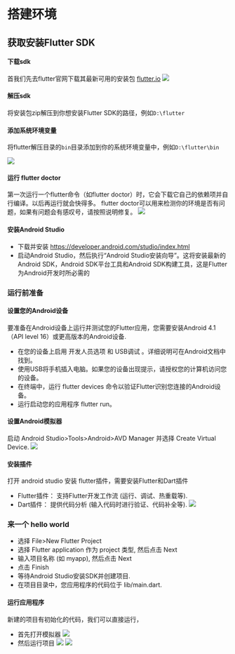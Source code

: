 # 搭建环境


## 获取安装Flutter SDK
#### 下载sdk
首我们先去flutter官网下载其最新可用的安装包 <a href="https://flutter.dev/docs/development/tools/sdk/releases#windows">flutter.io</a>
![](https://user-gold-cdn.xitu.io/2019/4/26/16a57af6be62316e?w=967&h=809&f=png&s=116346)
#### 解压sdk
将安装包zip解压到你想安装Flutter SDK的路径，例如`D:\flutter`
#### 添加系统环境变量
将flutter解压目录的`bin`目录添加到你的系统环境变量中，例如`D:\flutter\bin`

![](https://user-gold-cdn.xitu.io/2019/4/26/16a57b2ee7512cd0?w=541&h=570&f=png&s=41803)
#### 运行 flutter doctor
第一次运行一个flutter命令（如flutter doctor）时，它会下载它自己的依赖项并自行编译。以后再运行就会快得多。
flutter doctor可以用来检测你的环境是否有问题，如果有问题会有感叹号，请按照说明修复。
![](https://user-gold-cdn.xitu.io/2019/5/6/16a8bb10547bc2d6?w=700&h=332&f=png&s=19899)

#### 安装Android Studio
* 下载并安装 https://developer.android.com/studio/index.html
* 启动Android Studio，然后执行“Android Studio安装向导”。这将安装最新的Android SDK，Android SDK平台工具和Android SDK构建工具，这是Flutter为Android开发时所必需的

### 运行前准备
#### 设置您的Android设备
要准备在Android设备上运行并测试您的Flutter应用，您需要安装Android 4.1（API level 16）或更高版本的Android设备.
* 在您的设备上启用 开发人员选项 和 USB调试 。详细说明可在Android文档中找到。
* 使用USB将手机插入电脑。如果您的设备出现提示，请授权您的计算机访问您的设备。
* 在终端中，运行 flutter devices 命令以验证Flutter识别您连接的Android设备。
* 运行启动您的应用程序 flutter run。

#### 设置Android模拟器
启动 Android Studio>Tools>Android>AVD Manager 并选择 Create Virtual Device.
![](https://user-gold-cdn.xitu.io/2019/5/6/16a8bb404f6a9f7e?w=1231&h=780&f=png&s=99757)


#### 安装插件
打开 android studio 安装 flutter插件，需要安装Flutter和Dart插件
* Flutter插件： 支持Flutter开发工作流 (运行、调试、热重载等).
* Dart插件： 提供代码分析 (输入代码时进行验证、代码补全等).
![](https://user-gold-cdn.xitu.io/2019/5/6/16a8bb7313399bdc?w=1088&h=830&f=png&s=133143)


### 来一个 hello world

* 选择 File>New Flutter Project
* 选择 Flutter application 作为 project 类型, 然后点击 Next
* 输入项目名称 (如 myapp), 然后点击 Next
* 点击 Finish
* 等待Android Studio安装SDK并创建项目.
* 在项目目录中，您应用程序的代码位于 lib/main.dart.
#### 运行应用程序
新建的项目有初始化的代码，我们可以直接运行，
* 首先打开模拟器
![](https://user-gold-cdn.xitu.io/2019/5/6/16a8bb927fc3c37e?w=1146&h=888&f=png&s=277569)
* 然后运行项目
![](https://user-gold-cdn.xitu.io/2019/5/6/16a8bb987d81327e?w=534&h=97&f=png&s=6866)
![](https://user-gold-cdn.xitu.io/2019/5/6/16a8bb9bef76f688?w=200&h=356&f=png&s=8748)
